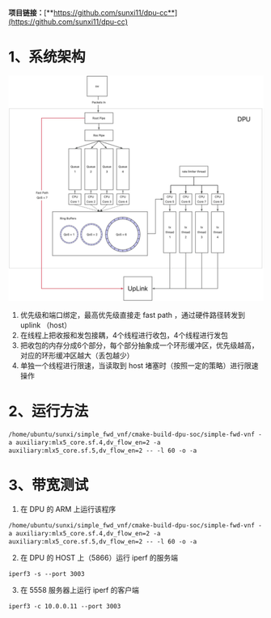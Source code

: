 **项目链接：**[**https://github.com/sunxi11/dpu-cc**](https://github.com/sunxi11/dpu-cc)



# 1、系统架构
![yuque_mind.jpeg](doc%2Fyuque_mind.jpeg)

1. 优先级和端口绑定，最高优先级直接走 fast path ，通过硬件路径转发到 uplink （host）
2. 在线程上把收报和发包接耦，4个线程进行收包，4个线程进行发包
3. 把收包的内存分成6个部分，每个部分抽象成一个环形缓冲区，优先级越高，对应的环形缓冲区越大（丢包越少）
4. 单独一个线程进行限速，当读取到 host 堵塞时（按照一定的策略）进行限速操作



# 2、运行方法
```shell
/home/ubuntu/sunxi/simple_fwd_vnf/cmake-build-dpu-soc/simple-fwd-vnf -a auxiliary:mlx5_core.sf.4,dv_flow_en=2 -a auxiliary:mlx5_core.sf.5,dv_flow_en=2 -- -l 60 -o -a
```

# 3、带宽测试

1. 在 DPU 的 ARM 上运行该程序
```shell
/home/ubuntu/sunxi/simple_fwd_vnf/cmake-build-dpu-soc/simple-fwd-vnf -a auxiliary:mlx5_core.sf.4,dv_flow_en=2 -a auxiliary:mlx5_core.sf.5,dv_flow_en=2 -- -l 60 -o -a
```
2. 在 DPU 的 HOST 上（5866）运行 iperf 的服务端
```shell
iperf3 -s --port 3003
```

3. 在 5558 服务器上运行 iperf 的客户端
```shell
iperf3 -c 10.0.0.11 --port 3003
```

